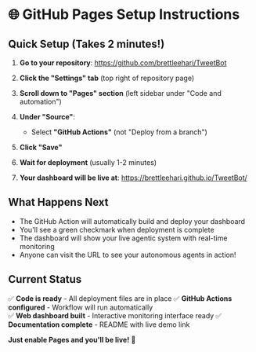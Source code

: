 # 🌐 GitHub Pages Setup Instructions

## Quick Setup (Takes 2 minutes!)

1. **Go to your repository**: https://github.com/brettleehari/TweetBot

2. **Click the "Settings" tab** (top right of repository page)

3. **Scroll down to "Pages" section** (left sidebar under "Code and automation")

4. **Under "Source"**:
   - Select **"GitHub Actions"** (not "Deploy from a branch")

5. **Click "Save"**

6. **Wait for deployment** (usually 1-2 minutes)

7. **Your dashboard will be live at**: https://brettleehari.github.io/TweetBot/

## What Happens Next

- The GitHub Action will automatically build and deploy your dashboard
- You'll see a green checkmark when deployment is complete
- The dashboard will show your live agentic system with real-time monitoring
- Anyone can visit the URL to see your autonomous agents in action!

## Current Status

✅ **Code is ready** - All deployment files are in place
✅ **GitHub Actions configured** - Workflow will run automatically  
✅ **Web dashboard built** - Interactive monitoring interface ready
✅ **Documentation complete** - README with live demo link

**Just enable Pages and you'll be live!** 🚀
